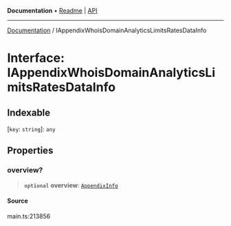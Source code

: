 **Documentation** • [Readme](../README.md) \| [API](../globals.md)

***

[Documentation](../README.md) / IAppendixWhoisDomainAnalyticsLimitsRatesDataInfo

# Interface: IAppendixWhoisDomainAnalyticsLimitsRatesDataInfo

## Indexable

 \[`key`: `string`\]: `any`

## Properties

### overview?

> **`optional`** **overview**: [`AppendixInfo`](../classes/AppendixInfo.md)

#### Source

main.ts:213856
